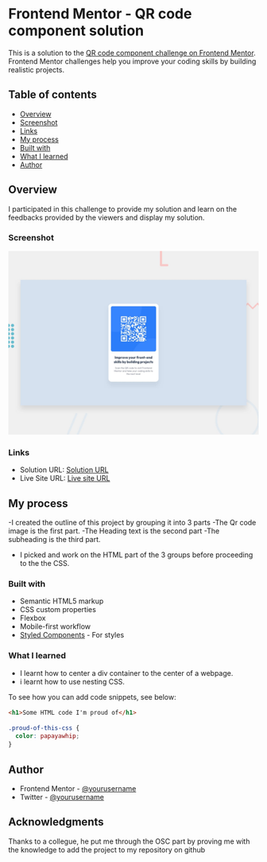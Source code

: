 
# Frontend Mentor - QR code component solution

This is a solution to the [QR code component challenge on Frontend Mentor](https://www.frontendmentor.io/challenges/qr-code-component-iux_sIO_H). Frontend Mentor challenges help you improve your coding skills by building realistic projects. 

## Table of contents

- [Overview](#overview)
- [Screenshot](#screenshot)
 - [Links](#links)
 - [My process](#my-process)
- [Built with](#built-with)
- [What I learned](#what-i-learned)
- [Author](#author)


## Overview
I participated in this challenge to provide my solution and learn on the feedbacks provided by the viewers and display my solution.

### Screenshot

![](./design/desktop-preview.jpg)


### Links

- Solution URL: [Solution URL](https://github.com/AfeezAdesina/QR-component-main/)
- Live Site URL: [Live site URL](https://your-live-site-url.com)

## My process
-I created the outline of this project by grouping it into 3 parts
  -The Qr code image is the first part.
  -The Heading text is the second part
  -The subheading is the third part.
- I picked and work on the HTML part of the 3 groups before proceeding to the the CSS.

### Built with

- Semantic HTML5 markup
- CSS custom properties
- Flexbox
- Mobile-first workflow
- [Styled Components](https://styled-components.com/) - For styles


### What I learned

- I learnt how to center a div container to the center of a webpage.
- i learnt how to use nesting CSS.

To see how you can add code snippets, see below:

```html
<h1>Some HTML code I'm proud of</h1>
```
```css
.proud-of-this-css {
  color: papayawhip;
}
```


## Author

- Frontend Mentor - [@yourusername](https://www.frontendmentor.io/profile/AfeezAdesina)
- Twitter - [@yourusername](https://www.twitter.com/_codewithafeez)


## Acknowledgments

Thanks to  a collegue, he put me through the OSC part by proving me with the knowledge to add the project to my repository on github

